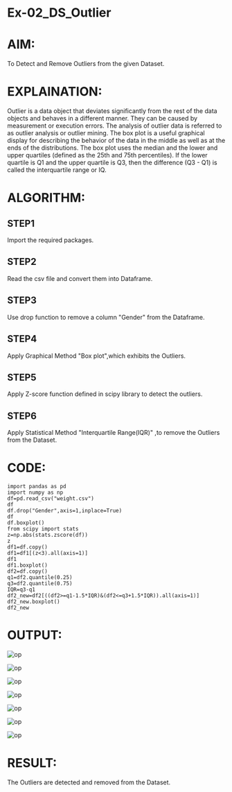 # Ex-02_DS_Outlier
# AIM:
To Detect and Remove Outliers from the given Dataset.
# EXPLAINATION:
Outlier is a data object that deviates significantly from the rest of the data objects and behaves in a different manner. They can be caused by measurement or execution errors. The analysis of outlier data is referred to as outlier analysis or outlier mining. The box plot is a useful graphical display for describing the behavior of the data in the middle as well as at the ends of the distributions. The box plot uses the median and the lower and upper quartiles (defined as the 25th and 75th percentiles). If the lower quartile is Q1 and the upper quartile is Q3, then the difference (Q3 - Q1) is called the interquartile range or IQ.
# ALGORITHM:
## STEP1
Import the required packages.
## STEP2
Read the csv file and convert them into Dataframe.
## STEP3
Use drop function to remove a column "Gender" from the Dataframe.
## STEP4
Apply Graphical Method "Box plot",which exhibits the Outliers.
## STEP5
Apply Z-score function defined in scipy library to detect the outliers.
## STEP6
Apply Statistical Method "Interquartile Range(IQR)" ,to remove the Outliers from the Dataset.
# CODE:
```
import pandas as pd
import numpy as np
df=pd.read_csv("weight.csv")
df
df.drop("Gender",axis=1,inplace=True)
df
df.boxplot()
from scipy import stats
z=np.abs(stats.zscore(df))
z
df1=df.copy()
df1=df1[(z<3).all(axis=1)]
df1
df1.boxplot()
df2=df.copy()
q1=df2.quantile(0.25)
q3=df2.quantile(0.75)
IQR=q3-q1
df2_new=df2[((df2>=q1-1.5*IQR)&(df2<=q3+1.5*IQR)).all(axis=1)]
df2_new.boxplot()
df2_new
```
# OUTPUT:
![op](op1.png)

![op](op2.png)

![op](op3.png)

![op](op4.png)

![op](op5.png)

![op](op6.png)

![op](op7.png)

# RESULT:
The Outliers are detected and removed from the Dataset.
